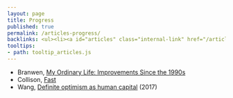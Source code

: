```yaml
---
layout: page
title: Progress
published: true
permalink: /articles-progress/
backlinks: <ul><li><a id="articles" class="internal-link" href="/articles/">Articles</a></li></ul>
tooltips: 
- path: tooltip_articles.js
---
```


* Branwen, [My Ordinary Life: Improvements Since the 1990s](https://www.gwern.net/Improvements) 
* Collison, [Fast](https://patrickcollison.com/fast) 
* Wang, [Definite optimism as human capital](https://danwang.co/definite-optimism-as-human-capital/) (2017)

